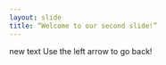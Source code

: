 ```yaml
---
layout: slide
title: “Welcome to our second slide!”
---
```

new text
Use the left arrow to go back!
